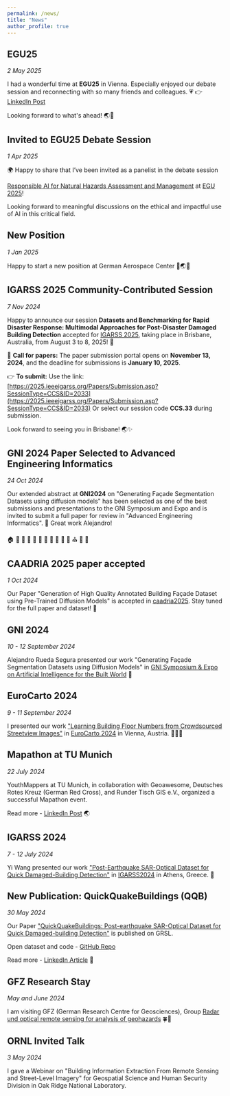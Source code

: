 ```yaml
---
permalink: /news/
title: "News"
author_profile: true
---
```


## EGU25 
*2 May 2025* 

I had a wonderful time at **EGU25** in Vienna. Especially enjoyed our debate session and reconnecting with so many friends and colleagues. 💗 👉 [LinkedIn Post](https://www.linkedin.com/posts/sun-yao_egu-egu25-heidikreibich-activity-7324190501266452493-4kxh?utm_source=share&utm_medium=member_desktop&rcm=ACoAACFG9uQBz5cxVoE5pygVIm8Sr9C1oMcdO5Y) 

Looking forward to what's ahead! 🌏🚀

## Invited to EGU25 Debate Session 

*1 Apr 2025* 

🌍 Happy to share that I’ve been invited as a panelist in the debate session

[Responsible AI for Natural Hazards Assessment and Management](https://meetingorganizer.copernicus.org/EGU25/session/54684#Orals) at [EGU 2025](https://www.egu25.eu/)! 

Looking forward to meaningful discussions on the ethical and impactful use of AI in this critical field. 


## New Position 

*1 Jan 2025* 

Happy to start a new position at German Aerospace Center 🔭🌏🚀

## IGARSS 2025 Community-Contributed Session 

*7 Nov 2024* 

Happy to announce our session **Datasets and Benchmarking for Rapid Disaster Response: Multimodal Approaches for Post-Disaster Damaged Building Detection** accepted for [IGARSS 2025](https://2025.ieeeigarss.org/), taking place in Brisbane, Australia, from August 3 to 8, 2025! 🎉

📢 **Call for papers:**  The paper submission portal opens on **November 13, 2024**, and the deadline for submissions is **January 10, 2025**.

👉 **To submit:** Use the link: [https://2025.ieeeigarss.org/Papers/Submission.asp?SessionType=CCS&ID=2033](https://2025.ieeeigarss.org/Papers/Submission.asp?SessionType=CCS&ID=2033)  Or select our session code **CCS.33** during submission.  

Look forward to seeing you in Brisbane! 🌏✨

## GNI 2024 Paper Selected to Advanced Engineering Informatics 

*24 Oct 2024* 

Our extended abstract at **GNI2024** on "Generating Façade Segmentation Datasets using diffusion models" has been selected as one of the best submissions and presentations to the GNI Symposium and Expo and is invited to submit a full paper for review in "Advanced Engineering Informatics". 🎉 Great work Alejandro!

🏠 🏡 🏫 🏢 🏣 🏥 🏦 🏪 🏩 🏨 💒 ⛪ 🏬 🏤 

## CAADRIA 2025 paper accepted 

*1 Oct 2024*

Our Paper "Generation of High Quality Annotated Building Façade Dataset using Pre-Trained Diffusion Models" is accepted in [caadria2025](https://www.caadria2025.org/). Stay tuned for the full paper and dataset! 🎉

## GNI 2024

*10 - 12 September 2024*

Alejandro Rueda Segura presented our work "Generating Façade Segmentation Datasets using Diffusion Models" in [GNI Symposium & Expo on Artificial Intelligence for the Built World](https://events.gni.tum.de/ai-symposium-2024/) 👏


## EuroCarto 2024

*9 - 11 September 2024*

I presented our work ["Learning Building Floor Numbers from Crowdsourced Streetview Images"](https://ica-abs.copernicus.org/articles/7/171/2024/ica-abs-7-171-2024.pdf) in [EuroCarto 2024](https://eurocarto2024.org/) in Vienna, Austria. 🏡🏢🌇

## Mapathon at TU Munich

*22 July 2024* 

YouthMappers at TU Munich, in collaboration with Geoawesome, Deutsches Rotes Kreuz (German Red Cross), and Runder Tisch GIS e.V., organized a successful Mapathon event.

Read more - [LinkedIn Post](https://www.linkedin.com/posts/sun-yao_mapathon-rundertischgis-mapathon-activity-7221555238619475968-hOOr/) 🌏

## IGARSS 2024

*7 - 12 July 2024*

Yi Wang presented our work ["Post-Earthquake SAR-Optical Dataset for Quick Damaged-Building Detection"](https://ieeexplore.ieee.org/abstract/document/10641601) in [IGARSS2024](https://www.2024.ieeeigarss.org/) in Athens, Greece. 👏

## New Publication: QuickQuakeBuildings (QQB) 

*30 May 2024* 

Our Paper ["QuickQuakeBuildings: Post-earthquake SAR-Optical Dataset for Quick Damaged-building Detection"](https://ieeexplore.ieee.org/document/10542156) is published on GRSL. 

Open dataset and code - [GitHub Repo](https://github.com/ya0-sun/PostEQ-SARopt-BuildingDamage)

Read more - [LinkedIn Article](https://www.linkedin.com/pulse/introducing-quickquakebuildings-new-dataset-rapid-building-yao-sun-md0jf/?trackingId=MZvK1YHxnl4raeZQ8cuqGg%3D%3D) 🚀


## GFZ Research Stay

*May and June 2024* 

I am visiting GFZ (German Research Centre for Geosciences), Group [Radar und optical remote sensing for analysis of geohazards](https://www.gfz-potsdam.de/en/section/remote-sensing-and-geoinformatics/topics/radar-and-optical-remote-sensing-for-geohazards) 🍀🌟

## ORNL Invited Talk 

*3 May 2024*

I gave a Webinar on "Building Information Extraction From Remote Sensing and Street-Level Imagery" for Geospatial Science and Human Security Division in Oak Ridge National Laboratory. 
